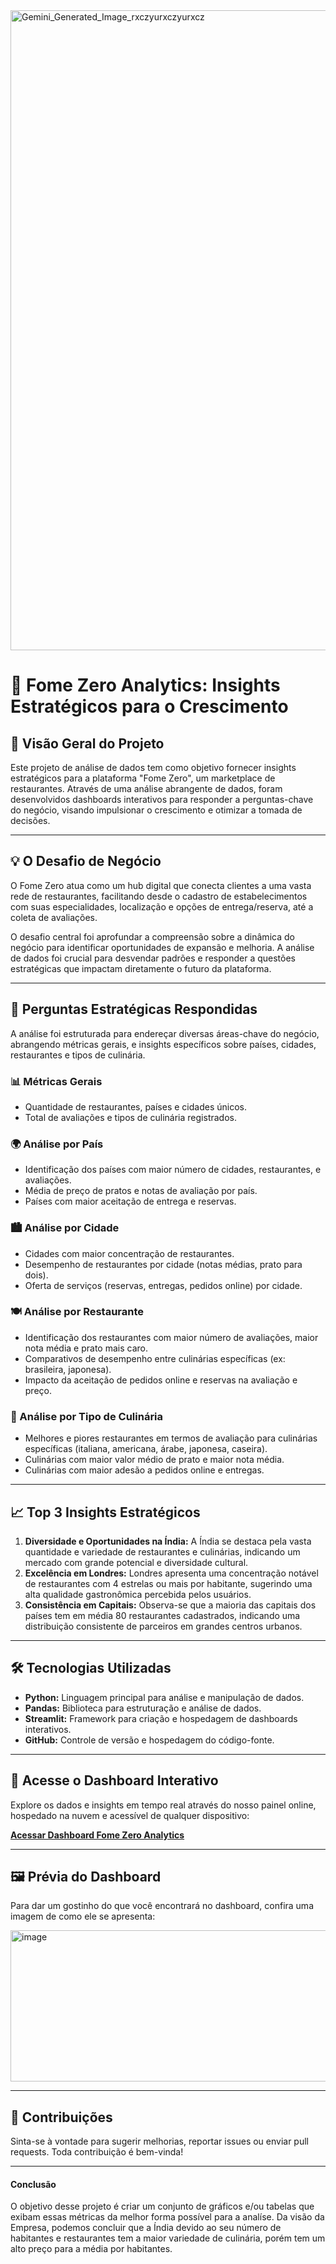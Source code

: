 <img width="1024" height="1024" alt="Gemini_Generated_Image_rxczyurxczyurxcz" src="https://github.com/user-attachments/assets/25c104a5-e4b7-4eb7-a86a-260ff9f01284" />

# 🍔 Fome Zero Analytics: Insights Estratégicos para o Crescimento

## 🚀 Visão Geral do Projeto

Este projeto de análise de dados tem como objetivo fornecer insights estratégicos para a plataforma "Fome Zero", um marketplace de restaurantes. Através de uma análise abrangente de dados, foram desenvolvidos dashboards interativos para responder a perguntas-chave do negócio, visando impulsionar o crescimento e otimizar a tomada de decisões.

---

## 💡 O Desafio de Negócio

O Fome Zero atua como um hub digital que conecta clientes a uma vasta rede de restaurantes, facilitando desde o cadastro de estabelecimentos com suas especialidades, localização e opções de entrega/reserva, até a coleta de avaliações.

O desafio central foi aprofundar a compreensão sobre a dinâmica do negócio para identificar oportunidades de expansão e melhoria. A análise de dados foi crucial para desvendar padrões e responder a questões estratégicas que impactam diretamente o futuro da plataforma.

---

## 🎯 Perguntas Estratégicas Respondidas

A análise foi estruturada para endereçar diversas áreas-chave do negócio, abrangendo métricas gerais, e insights específicos sobre países, cidades, restaurantes e tipos de culinária.

### 📊 Métricas Gerais
* Quantidade de restaurantes, países e cidades únicos.
* Total de avaliações e tipos de culinária registrados.

### 🌍 Análise por País
* Identificação dos países com maior número de cidades, restaurantes, e avaliações.
* Média de preço de pratos e notas de avaliação por país.
* Países com maior aceitação de entrega e reservas.

### 🏙️ Análise por Cidade
* Cidades com maior concentração de restaurantes.
* Desempenho de restaurantes por cidade (notas médias, prato para dois).
* Oferta de serviços (reservas, entregas, pedidos online) por cidade.

### 🍽️ Análise por Restaurante
* Identificação dos restaurantes com maior número de avaliações, maior nota média e prato mais caro.
* Comparativos de desempenho entre culinárias específicas (ex: brasileira, japonesa).
* Impacto da aceitação de pedidos online e reservas na avaliação e preço.

### 🍜 Análise por Tipo de Culinária
* Melhores e piores restaurantes em termos de avaliação para culinárias específicas (italiana, americana, árabe, japonesa, caseira).
* Culinárias com maior valor médio de prato e maior nota média.
* Culinárias com maior adesão a pedidos online e entregas.

---

## 📈 Top 3 Insights Estratégicos

1.  **Diversidade e Oportunidades na Índia:** A Índia se destaca pela vasta quantidade e variedade de restaurantes e culinárias, indicando um mercado com grande potencial e diversidade cultural.
2.  **Excelência em Londres:** Londres apresenta uma concentração notável de restaurantes com 4 estrelas ou mais por habitante, sugerindo uma alta qualidade gastronômica percebida pelos usuários.
3.  **Consistência em Capitais:** Observa-se que a maioria das capitais dos países tem em média 80 restaurantes cadastrados, indicando uma distribuição consistente de parceiros em grandes centros urbanos.

---

## 🛠️ Tecnologias Utilizadas

* **Python:** Linguagem principal para análise e manipulação de dados.
* **Pandas:** Biblioteca para estruturação e análise de dados.
* **Streamlit:** Framework para criação e hospedagem de dashboards interativos.
* **GitHub:** Controle de versão e hospedagem do código-fonte.

---

## 🚀 Acesse o Dashboard Interativo

Explore os dados e insights em tempo real através do nosso painel online, hospedado na nuvem e acessível de qualquer dispositivo:

**[Acessar Dashboard Fome Zero Analytics](https://projetopeappalfomezero-777.streamlit.app/)**

---

## 🖼️ Prévia do Dashboard

Para dar um gostinho do que você encontrará no dashboard, confira uma imagem de como ele se apresenta:


<img width="1494" height="242" alt="image" src="https://github.com/user-attachments/assets/cde85fe5-34f8-44c6-b3d0-10a506a7929f" />



---

## 🤝 Contribuições

Sinta-se à vontade para sugerir melhorias, reportar issues ou enviar pull requests. Toda contribuição é bem-vinda!

---

#### Conclusão
  O objetivo desse projeto é criar um conjunto de gráficos e/ou tabelas
que exibam essas métricas da melhor forma possível para a analíse.
Da visão da Empresa, podemos concluir que a Índia devido ao seu número de habitantes e restaurantes tem a maior variedade de culinária, porém tem um alto preço para a média por habitantes.
